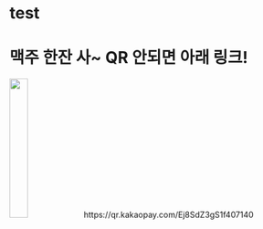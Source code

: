 # test


# 맥주 한잔 사~ QR 안되면 아래 링크!
<img width="25%" src="https://github.com/callman7/test/assets/16477186/bde8779a-4c10-47e9-aaf2-5b9523e7388b"/>
https://qr.kakaopay.com/Ej8SdZ3gS1f407140
